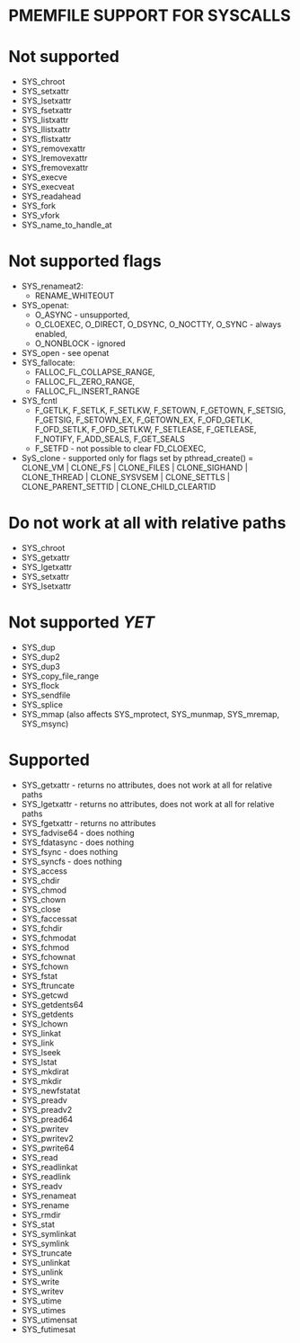 PMEMFILE SUPPORT FOR SYSCALLS
=============================


# Not supported #

- SYS_chroot
- SYS_setxattr
- SYS_lsetxattr
- SYS_fsetxattr
- SYS_listxattr
- SYS_llistxattr
- SYS_flistxattr
- SYS_removexattr
- SYS_lremovexattr
- SYS_fremovexattr
- SYS_execve
- SYS_execveat
- SYS_readahead
- SYS_fork
- SYS_vfork
- SYS_name_to_handle_at


# Not supported flags #

- SYS_renameat2:
	- RENAME_WHITEOUT
- SYS_openat:
	- O_ASYNC - unsupported,
	- O_CLOEXEC, O_DIRECT, O_DSYNC, O_NOCTTY, O_SYNC - always enabled,
	- O_NONBLOCK - ignored
- SYS_open - see openat
- SYS_fallocate:
	- FALLOC_FL_COLLAPSE_RANGE,
	- FALLOC_FL_ZERO_RANGE,
	- FALLOC_FL_INSERT_RANGE
- SYS_fcntl
	- F_GETLK, F_SETLK, F_SETLKW, F_SETOWN, F_GETOWN, F_SETSIG, F_GETSIG,
	  F_SETOWN_EX, F_GETOWN_EX, F_OFD_GETLK, F_OFD_SETLK, F_OFD_SETLKW,
	  F_SETLEASE, F_GETLEASE, F_NOTIFY, F_ADD_SEALS, F_GET_SEALS
	- F_SETFD - not possible to clear FD_CLOEXEC,
- SyS_clone - supported only for flags set by pthread_create() = CLONE_VM |
	CLONE_FS | CLONE_FILES | CLONE_SIGHAND | CLONE_THREAD | CLONE_SYSVSEM |
	CLONE_SETTLS | CLONE_PARENT_SETTID | CLONE_CHILD_CLEARTID


# Do not work at all with relative paths #

- SYS_chroot
- SYS_getxattr
- SYS_lgetxattr
- SYS_setxattr
- SYS_lsetxattr


# Not supported _YET_ #

- SYS_dup
- SYS_dup2
- SYS_dup3
- SYS_copy_file_range
- SYS_flock
- SYS_sendfile
- SYS_splice
- SYS_mmap (also affects SYS_mprotect, SYS_munmap, SYS_mremap, SYS_msync)


# Supported #

- SYS_getxattr - returns no attributes, does not work at all for relative paths
- SYS_lgetxattr - returns no attributes, does not work at all for relative paths
- SYS_fgetxattr - returns no attributes
- SYS_fadvise64 - does nothing
- SYS_fdatasync - does nothing
- SYS_fsync - does nothing
- SYS_syncfs - does nothing
- SYS_access
- SYS_chdir
- SYS_chmod
- SYS_chown
- SYS_close
- SYS_faccessat
- SYS_fchdir
- SYS_fchmodat
- SYS_fchmod
- SYS_fchownat
- SYS_fchown
- SYS_fstat
- SYS_ftruncate
- SYS_getcwd
- SYS_getdents64
- SYS_getdents
- SYS_lchown
- SYS_linkat
- SYS_link
- SYS_lseek
- SYS_lstat
- SYS_mkdirat
- SYS_mkdir
- SYS_newfstatat
- SYS_preadv
- SYS_preadv2
- SYS_pread64
- SYS_pwritev
- SYS_pwritev2
- SYS_pwrite64
- SYS_read
- SYS_readlinkat
- SYS_readlink
- SYS_readv
- SYS_renameat
- SYS_rename
- SYS_rmdir
- SYS_stat
- SYS_symlinkat
- SYS_symlink
- SYS_truncate
- SYS_unlinkat
- SYS_unlink
- SYS_write
- SYS_writev
- SYS_utime
- SYS_utimes
- SYS_utimensat
- SYS_futimesat
